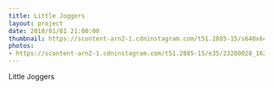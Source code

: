 ```yaml
---
title: Little Joggers
layout: project
date: 2018/01/01 21:00:00
thumbnail: https://scontent-arn2-1.cdninstagram.com/t51.2885-15/s640x640/sh0.08/e35/23280028_1625017660910534_6188635646869897216_n.jpg
photos:
- https://scontent-arn2-1.cdninstagram.com/t51.2885-15/e35/23280028_1625017660910534_6188635646869897216_n.jpg
---
```


Little Joggers

